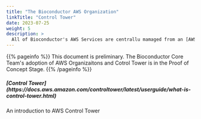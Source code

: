 ```yaml
---
title: "The Bioconductor AWS Organization"
linkTitle: "Control Tower"
date: 2023-07-25
weight: 5
description: >
  All of Bioconductor's AWS Services are centrallu mamaged from an [AWS Organiziation](https://aws.amazon.com/organizations/). 
---
```


{{% pageinfo %}}
This document is preliminary.
The Bioconductor Core Team's adoption of AWS Organizaitons and Cotrol Tower is in the Proof of Concept Stage.
{{% /pageinfo %}}

<h5>[Control Tower](https://docs.aws.amazon.com/controltower/latest/userguide/what-is-control-tower.html)</h5>
<p>An introduction to AWS Control Tower</p>
